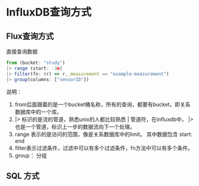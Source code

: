 # InfluxDB查询方式

## Flux查询方式

直接查询数据
```js
from (bucket: "study") 
|> range (start: -3m)
|> filter(fn: (r) => r._measurement == "example-measurement")
|> group(columns: ["sensorID"])
```

说明：

1. from后面跟着的是一个bucket桶名称，所有的查询，都要有bucket，即关系数据库中的一个库。
2. |> 标识的是流的管道，熟悉unix的人都比较熟悉 | 管道符，在influxdb中， |> 也是一个管道，标识上一步的数据流向下一个处理。
3. range 表示的是访问的范围，像是关系数据库中的limit。 其中数据包含 start: end 
4. filter表示过滤条件，过滤中可以有多个过滤条件，fn方法中可以有多个条件。
5. group： 分组



## SQL 方式

